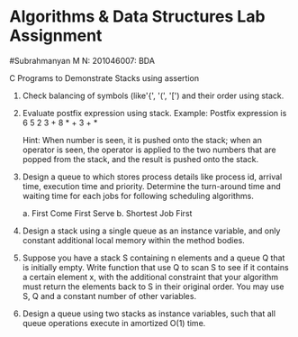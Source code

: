 # Algorithms & Data Structures Lab Assignment

#Subrahmanyan M N: 201046007: BDA

C Programs to Demonstrate Stacks using assertion

  1. Check balancing of symbols (like'{', '(', '[') and their order using stack.
  
  2. Evaluate postfix expression using stack. Example: Postfix expression is 6 5 2 3 + 8 * + 3 + * 
     
     Hint: When number is seen, it is pushed onto the stack; when an operator is seen, the operator is applied to the two numbers that are popped from the stack, and the result is      pushed onto the stack.
     
  3. Design a queue to which stores process details like process id, arrival time, execution time and priority. Determine the turn-around time and waiting time for each jobs for        following scheduling algorithms.
  
     a.	First Come First Serve
     b.	Shortest Job First
     
  4. Design a stack using a single queue as an instance variable, and only constant additional local memory within the method bodies.

  5. Suppose you have a stack S containing n elements and a queue Q that is initially empty. Write function that use Q to scan S to see if it contains a certain element x, with        the additional constraint that your algorithm must return the elements back to S in their original order. You may use S, Q and a constant number of other variables.

  6. Design a queue using two stacks as instance variables, such that all queue operations execute in amortized O(1) time.

